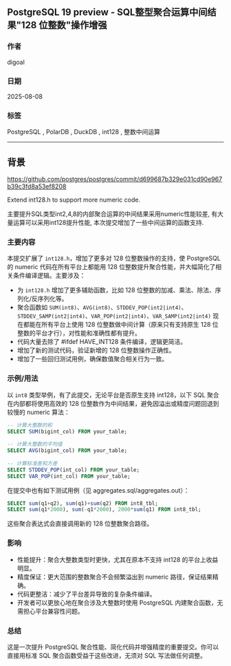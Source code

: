 ## PostgreSQL 19 preview - SQL整型聚合运算中间结果"128 位整数"操作增强 
                                            
### 作者                                            
digoal                                            
                                            
### 日期                                            
2025-08-08                                            
                                            
### 标签                                            
PostgreSQL , PolarDB , DuckDB , int128 , 整数中间运算    
                                            
----                                            
                                            
## 背景         
https://github.com/postgres/postgres/commit/d699687b329e031cd90e967b39c3fd8a53ef8208  
  
Extend int128.h to support more numeric code.  
  
主要提升SQL类型int2,4,8的内部聚合运算的中间结果采用numeric性能较差, 有大量运算可以采用int128提升性能, 本次提交增加了一些中间运算的函数支持.   
  
### 主要内容  
本提交扩展了 `int128.h`，增加了更多对 128 位整数操作的支持，使 PostgreSQL 的 numeric 代码在所有平台上都能用 128 位整数提升聚合性能，并大幅简化了相关条件编译逻辑。主要涉及：  
  
- 为 `int128.h` 增加了更多辅助函数，比如 128 位整数的加减、乘法、除法、序列化/反序列化等。  
- 聚合函数如 `SUM(int8)`、`AVG(int8)`、`STDDEV_POP(int2|int4)`、`STDDEV_SAMP(int2|int4)`、`VAR_POP(int2|int4)`、`VAR_SAMP(int2|int4)` 现在都能在所有平台上使用 128 位整数做中间计算（原来只有支持原生 128 位整数的平台才行），对性能和准确性都有提升。  
- 代码大量去除了 #ifdef HAVE_INT128 条件编译，逻辑更简洁。  
- 增加了新的测试代码，验证新增的 128 位整数操作正确性。  
- 增加了一些回归测试用例，确保数值聚合相关行为一致。  
  
### 示例/用法  
  
以 `int8` 类型举例，有了此提交，无论平台是否原生支持 int128，以下 SQL 聚合在内部都将使用高效的 128 位整数作为中间结果，避免因溢出或精度问题回退到较慢的 numeric 算法：  
  
```sql  
-- 计算大整数的和  
SELECT SUM(bigint_col) FROM your_table;  
  
-- 计算大整数的平均值  
SELECT AVG(bigint_col) FROM your_table;  
  
-- 计算标准差和方差  
SELECT STDDEV_POP(int_col) FROM your_table;  
SELECT VAR_POP(int_col) FROM your_table;  
```  
  
在提交中也有如下测试用例（见 aggregates.sql/aggregates.out）：  
```sql  
SELECT sum(q1+q2), sum(q1)+sum(q2) FROM int8_tbl;  
SELECT sum(q1*2000), sum(-q1*2000), 2000*sum(q1) FROM int8_tbl;  
```  
这些聚合表达式会直接调用新的 128 位整数聚合路径。  
  
### 影响  
  
- 性能提升：聚合大整数类型时更快，尤其在原本不支持 int128 的平台上收益明显。  
- 精度保证：更大范围的整数聚合不会频繁溢出到 numeric 路径，保证结果精确。  
- 代码更整洁：减少了平台差异导致的复杂条件编译。  
- 开发者可以更放心地在聚合涉及大整数时使用 PostgreSQL 内建聚合函数，无需担心平台兼容性问题。  
  
### 总结  
  
这是一次提升 PostgreSQL 聚合性能、简化代码并增强精度的重要提交。你可以直接用标准 SQL 聚合函数受益于这些改进，无须对 SQL 写法做任何调整。  
  
    
